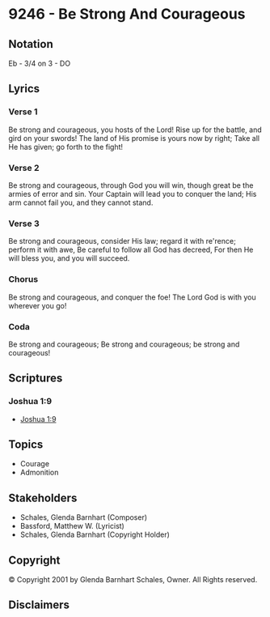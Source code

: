 # 9246 - Be Strong And Courageous

## Notation

Eb - 3/4 on 3 - DO

## Lyrics

### Verse 1

Be strong and courageous, you hosts of the Lord! Rise up for the battle, and gird on your swords! The land of His promise is yours now by right; Take all He has given; go forth to the fight!

### Verse 2

Be strong and courageous, through God you will win, though great be the armies of error and sin. Your Captain will lead you to conquer the land; His arm cannot fail you, and they cannot stand.

### Verse 3

Be strong and courageous, consider His law; regard it with re'rence; perform it with awe, Be careful to follow all God has decreed, For then He will bless you, and you will succeed.

### Chorus

Be strong and courageous, and conquer the foe! The Lord God is with you wherever you go!

### Coda

Be strong and courageous; Be strong and courageous; be strong and courageous!


## Scriptures

### Joshua 1:9

- [Joshua 1:9](https://www.biblegateway.com/passage/?search=Joshua%201%3A9)


## Topics

- Courage
- Admonition

## Stakeholders

- Schales, Glenda Barnhart (Composer)
- Bassford, Matthew W. (Lyricist)
- Schales, Glenda Barnhart (Copyright Holder)

## Copyright

© Copyright 2001 by Glenda Barnhart Schales, Owner. All Rights reserved.


## Disclaimers


